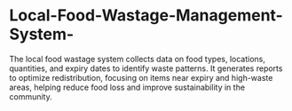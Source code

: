 # Local-Food-Wastage-Management-System-
The local food wastage system collects data on food types, locations, quantities, and expiry dates to identify waste patterns. It generates reports to optimize redistribution, focusing on items near expiry and high-waste areas, helping reduce food loss and improve sustainability in the community.
